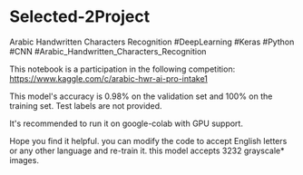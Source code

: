 # Selected-2Project
Arabic Handwritten Characters Recognition
#DeepLearning #Keras #Python #CNN #Arabic_Handwritten_Characters_Recognition

This notebook is a participation in the following competition: https://www.kaggle.com/c/arabic-hwr-ai-pro-intake1

This model's accuracy is 0.98% on the validation set and 100% on the training set. Test labels are not provided.

It's recommended to run it on google-colab with GPU support.

Hope you find it helpful.
you can modify the code to accept English letters or any other language and re-train it. 
this model accepts 3232 grayscale* images.

